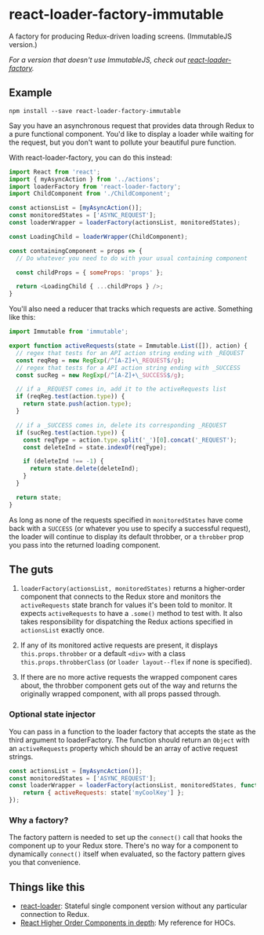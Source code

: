 # react-loader-factory-immutable

A factory for producing Redux-driven loading screens. (ImmutableJS version.)

*For a version that doesn't use ImmutableJS, check out
[react-loader-factory](https://www.npmjs.com/package/react-loader-factory).*

## Example

```
npm install --save react-loader-factory-immutable
```

Say you have an asynchronous request that provides data through Redux to a pure
functional component. You'd like to display a loader while waiting for the
request, but you don't want to pollute your beautiful pure function.

With react-loader-factory, you can do this instead:

```js
import React from 'react';
import { myAsyncAction } from '../actions';
import loaderFactory from 'react-loader-factory';
import ChildComponent from './ChildComponent';

const actionsList = [myAsyncAction()];
const monitoredStates = ['ASYNC_REQUEST'];
const loaderWrapper = loaderFactory(actionsList, monitoredStates);

const LoadingChild = loaderWrapper(ChildComponent);

const containingComponent = props => {
  // Do whatever you need to do with your usual containing component

  const childProps = { someProps: 'props' };

  return <LoadingChild { ...childProps } />;
}
```

You'll also need a reducer that tracks which requests are active. Something like
this:

```js
import Immutable from 'immutable';

export function activeRequests(state = Immutable.List([]), action) {
  // regex that tests for an API action string ending with _REQUEST
  const reqReg = new RegExp(/^[A-Z]+\_REQUEST$/g);
  // regex that tests for a API action string ending with _SUCCESS
  const sucReg = new RegExp(/^[A-Z]+\_SUCCESS$/g);

  // if a _REQUEST comes in, add it to the activeRequests list
  if (reqReg.test(action.type)) {
    return state.push(action.type);
  }

  // if a _SUCCESS comes in, delete its corresponding _REQUEST
  if (sucReg.test(action.type)) {
    const reqType = action.type.split('_')[0].concat('_REQUEST');
    const deleteInd = state.indexOf(reqType);

    if (deleteInd !== -1) {
      return state.delete(deleteInd);
    }
  }

  return state;
}
```

As long as none of the requests specified in `monitoredStates` have come back
with a `SUCCESS` (or whatever you use to specify a successful request), the
loader will continue to display its default throbber, or a `throbber` prop you
pass into the returned loading component.

## The guts

1. `loaderFactory(actionsList, monitoredStates)` returns a higher-order
   component that connects to the Redux store and monitors the `activeRequests`
   state branch for values it's been told to monitor. It expects
   `activeRequests` to have a `.some()` method to test with. It also takes
   responsibility for dispatching the Redux actions specified in `actionsList`
   exactly once.

2. If any of its monitored active requests are present, it displays
   `this.props.throbber` or a default `<div>` with a class
   `this.props.throbberClass` (or `loader layout--flex` if none is specified).

3. If there are no more active requests the wrapped component cares about, the
   throbber component gets out of the way and returns the originally wrapped
   component, with all props passed through.

### Optional state injector
You can pass in a function to the loader factory that accepts the state as the
third argument to loaderFactory. The function should return an `Object` with
an `activeRequests` property which should be an array of active request strings.

```js
const actionsList = [myAsyncAction()];
const monitoredStates = ['ASYNC_REQUEST'];
const loaderWrapper = loaderFactory(actionsList, monitoredStates, function(state){
	return { activeRequests: state['myCoolKey'] };
});
```

### Why a factory?

The factory pattern is needed to set up the `connect()` call that hooks the
component up to your Redux store. There's no way for a component to dynamically
`connect()` itself when evaluated, so the factory pattern gives you that
convenience.

## Things like this

- [react-loader](https://github.com/TheCognizantFoundry/react-loader): Stateful
  single component version without any particular connection to Redux.
- [React Higher Order Components in depth](https://medium.com/@franleplant/react-higher-order-components-in-depth-cf9032ee6c3e#.nwgftq1ft):
  My reference for HOCs.
